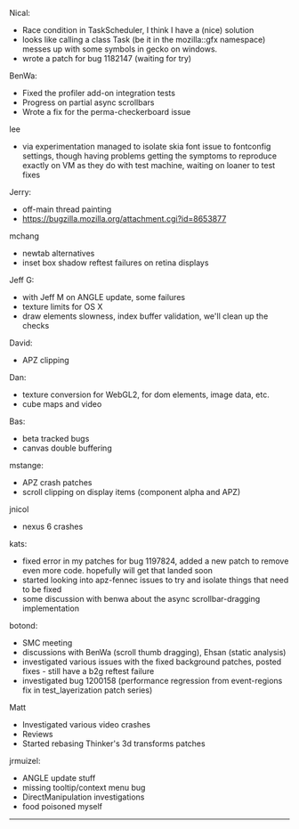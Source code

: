 Nical:
* Race condition in TaskScheduler, I think I have a (nice) solution
* looks like calling a class Task (be it in the mozilla::gfx namespace) messes up with some symbols in gecko on windows.
* wrote a patch for bug 1182147 (waiting for try)



BenWa:
* Fixed the profiler add-on integration tests
* Progress on partial async scrollbars
* Wrote a fix for the perma-checkerboard issue



lee
* via experimentation managed to isolate skia font issue to fontconfig settings, though having problems getting the symptoms to reproduce exactly on VM as they do with test machine, waiting on loaner to test fixes



Jerry:
* off-main thread painting
* https://bugzilla.mozilla.org/attachment.cgi?id=8653877




mchang
* newtab alternatives
* inset box shadow reftest failures on retina displays



Jeff G:
* with Jeff M on ANGLE update, some failures
* texture limits for OS X
* draw elements slowness, index buffer validation, we'll clean up the checks



David:
* APZ clipping



Dan:
* texture conversion for WebGL2, for dom elements, image data, etc.
* cube maps and video



Bas:
* beta tracked bugs
* canvas double buffering



mstange:
* APZ crash patches
* scroll clipping on display items (component alpha and APZ)



jnicol
* nexus 6 crashes



kats:
* fixed error in my patches for bug 1197824, added a new patch to remove even more code. hopefully will get that landed soon
* started looking into apz-fennec issues to try and isolate things that need to be fixed
* some discussion with benwa about the async scrollbar-dragging implementation



botond:
  - SMC meeting
  - discussions with BenWa (scroll thumb dragging), Ehsan (static analysis)
  - investigated various issues with the fixed background patches, posted fixes
         - still have a b2g reftest failure
  - investigated bug 1200158 (performance regression from event-regions fix in test_layerization patch series)



Matt
* Investigated various video crashes
* Reviews
* Started rebasing Thinker's 3d transforms patches



jrmuizel:
* ANGLE update stuff
* missing tooltip/context menu bug
* DirectManipulation investigations
* food poisoned myself



________________


